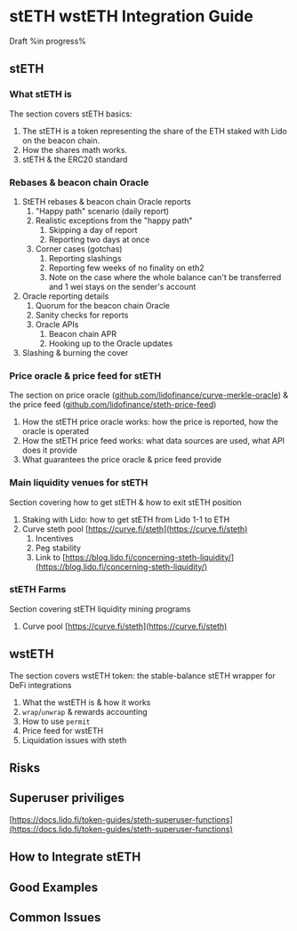 # stETH wstETH Integration Guide

Draft %in progress%

## stETH

### What stETH is

The section covers stETH basics:

1. The stETH is a token representing the share of the ETH staked with Lido on the beacon chain.
2. How the shares math works.
3. stETH & the ERC20 standard

### Rebases & beacon chain Oracle

1. StETH rebases & beacon chain Oracle reports
    1. "Happy path" scenario (daily report)
    2. Realistic exceptions from the "happy path"
        1. Skipping a day of report
        2. Reporting two days at once
    3. Corner cases (gotchas)
        1. Reporting slashings
        2. Reporting few weeks of no finality on eth2
        3.  Note on the case where the whole balance can't be transferred and 1 wei stays on the sender's account
2. Oracle reporting details
    1. Quorum for the beacon chain Oracle
    2. Sanity checks for reports
    3. Oracle APIs
        1. Beacon chain APR
        2. Hooking up to the Oracle updates
3. Slashing & burning the cover

### Price oracle & price feed for stETH

The section on price oracle ([github.com/lidofinance/curve-merkle-oracle](http://github.com/lidofinance/curve-merkle-oracle)) & the price feed ([github.com/lidofinance/steth-price-feed](http://github.com/lidofinance/steth-price-feed))

1. How the stETH price oracle works: how the price is reported, how the oracle is operated
2. How the stETH price feed works: what data sources are used, what API does it provide
3. What guarantees the price oracle & price feed provide

### Main liquidity venues for stETH

Section covering how to get stETH & how to exit stETH position

1. Staking with Lido: how to get stETH from Lido 1-1 to ETH
2. Curve steth pool [https://curve.fi/steth](https://curve.fi/steth)
    1. Incentives
    2. Peg stability
    3. Link to [https://blog.lido.fi/concerning-steth-liquidity/](https://blog.lido.fi/concerning-steth-liquidity/)

### stETH Farms

Section covering stETH liquidity mining programs

1. Curve pool [https://curve.fi/steth](https://curve.fi/steth)

## wstETH

The section covers wstETH token: the stable-balance stETH wrapper for DeFi integrations

1. What the wstETH is & how it works
2. `wrap`/`unwrap` & rewards accounting
3. How to use `permit`
4. Price feed for wstETH
5. Liquidation issues with steth

## Risks


## Superuser priviliges

[https://docs.lido.fi/token-guides/steth-superuser-functions](https://docs.lido.fi/token-guides/steth-superuser-functions)

## How to Integrate stETH 


## Good Examples


## Common Issues
